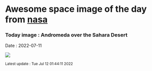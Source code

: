 
# Awesome space image of the day from [nasa](https://api.nasa.gov/)

### Today image : Andromeda over the Sahara Desert

Date : 2022-07-11


![](https://apod.nasa.gov/apod/image/2207/SaharaAndromeda_Coy_1080.jpg)

<small>Latest update : Tue Jul 12 01:44:11 2022</small>


